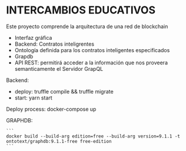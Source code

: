 # INTERCAMBIOS EDUCATIVOS


Este proyecto comprende la arquitectura de una red de blockchain

- Interfaz gráfica
- Backend: Contratos inteligrentes
- Ontología definida para los contratos inteligentes especificados
- Grapdb
- API REST: permitirá acceder a la información que nos proveera semanticamente el Servidor GrapQL

Backend:
  - deploy:
    truffle compile && truffle migrate
  - start:
    yarn start

Deploy process:
   docker-compose up

GRAPHDB:

    ```
    docker build --build-arg edition=free --build-arg version=9.1.1 -t ontotext/graphdb:9.1.1-free free-edition
    ```
